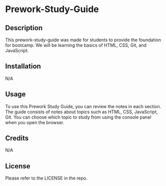 # Prework-Study-Guide

## Description

This prework-study-guide was made for students to provide the foundation for bootcamp. We will be learning the basics of HTML, CSS, Git, and JavaScript.

## Installation

N/A

## Usage

To use this Prework Study Guide, you can review the notes in each section. The guide consists of notes about topics such as HTML, CSS, JavaScript, Git. You can choose which topic to study from using the console panel when you open the browser.

## Credits

N/A

## License

Please refer to the LICENSE in the repo.